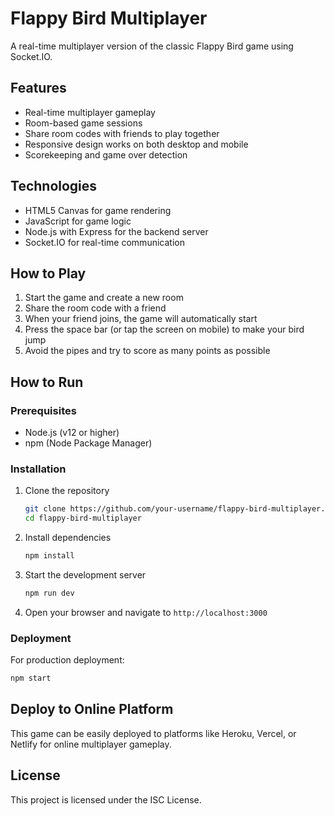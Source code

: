 # Flappy Bird Multiplayer

A real-time multiplayer version of the classic Flappy Bird game using Socket.IO.

## Features

- Real-time multiplayer gameplay
- Room-based game sessions
- Share room codes with friends to play together
- Responsive design works on both desktop and mobile
- Scorekeeping and game over detection

## Technologies

- HTML5 Canvas for game rendering
- JavaScript for game logic
- Node.js with Express for the backend server
- Socket.IO for real-time communication

## How to Play

1. Start the game and create a new room
2. Share the room code with a friend
3. When your friend joins, the game will automatically start
4. Press the space bar (or tap the screen on mobile) to make your bird jump
5. Avoid the pipes and try to score as many points as possible

## How to Run

### Prerequisites

- Node.js (v12 or higher)
- npm (Node Package Manager)

### Installation

1. Clone the repository
   ```bash
   git clone https://github.com/your-username/flappy-bird-multiplayer.git
   cd flappy-bird-multiplayer
   ```

2. Install dependencies
   ```bash
   npm install
   ```

3. Start the development server
   ```bash
   npm run dev
   ```

4. Open your browser and navigate to `http://localhost:3000`

### Deployment

For production deployment:

```bash
npm start
```

## Deploy to Online Platform

This game can be easily deployed to platforms like Heroku, Vercel, or Netlify for online multiplayer gameplay.

## License

This project is licensed under the ISC License. 